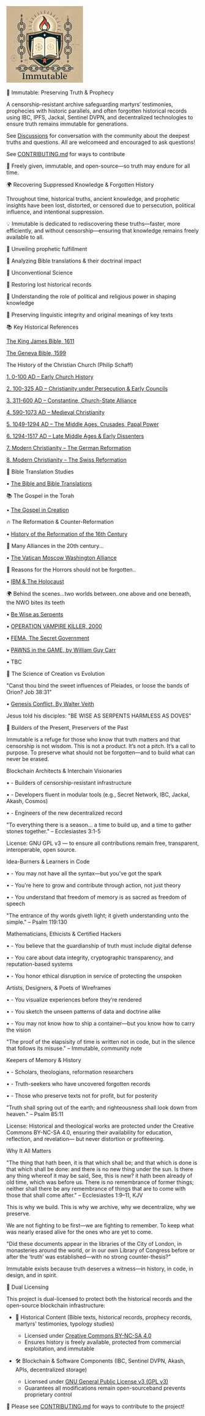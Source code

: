 ![Immutable Logo](./immutable_logo.png)


📜 Immutable: Preserving Truth & Prophecy

A censorship-resistant archive safeguarding martyrs’ testimonies, prophecies with historic parallels, and often forgotten historical records using IBC, IPFS, Jackal, Sentinel DVPN, and decentralized technologies to ensure truth remains immutable for generations.


See [Discussions](https://github.com/THookz/Immutable/discussions/1) for conversation with the community about the deepest truths and questions. All are welcomeed and encouraged to ask questions! 


See [CONTRIBUTING.md](CONTRIBUTING.md) for ways to contribute


🚀 Freely given, immutable, and open-source—so truth may endure for all time.

🌍 Recovering Suppressed Knowledge & Forgotten History

Throughout time, historical truths, ancient knowledge, and prophetic insights have been lost, distorted, or censored due to persecution, political influence, and intentional suppression.

💡 Immutable is dedicated to rediscovering these truths—faster, more efficiently, and without censorship—ensuring that knowledge remains freely available to all.

🔹 Unveiling prophetic fulfillment

🔹 Analyzing Bible translations & their doctrinal impact

🔹 Unconventional Science

🔹 Restoring lost historical records

🔹 Understanding the role of political and religious power in shaping knowledge

🔹 Preserving linguistic integrity and original meanings of key texts

📚 Key Historical References

[The King James Bible, 1611](https://bafybeigjaa6mkofcjbr3bk6x5a5qx7c42pbig4ahmqoxp6hz7upqupgzg4.ipfs.w3s.link/The%20Holy%20Bible%20from%201611%20(KJV).pdf)

[The Geneva Bible, 1599](https://bafybeif3vahxl7qepgxwiuym4yx4fgn3nwimfqhpb5jaqsts4ydtfp4lny.ipfs.w3s.link/GenevaBible.pdf)


The History of the Christian Church (Philip Schaff)

[1.	0-100 AD – Early Church History](https://bafybeiekpl6nqwo5kz5k4qmgwo5f3e4ilrd3vkmecjx6ajjmaddr2ues6q.ipfs.w3s.link/History-Of-The-Christian-Church-01.pdf)

[2.	100-325 AD – Christianity under Persecution & Early Councils](https://bafybeien7jecrd3kenxxbvkjmm4op3vcpef3arspb7rtigzy7es72thzea.ipfs.w3s.link/History-Of-The-Christian-Church-02.pdf)

[3.	311-600 AD – Constantine, Church-State Alliance](https://bafybeifybhwroffbk4zemaodqow63ovgg4wpcx26kqjldnkrgwnxzqvgfe.ipfs.w3s.link/History-Of-The-Christian-Church-03.pdf)

[4.	590-1073 AD – Medieval Christianity](https://bafybeibsmpi5tsv6x5qpvqlc7kxltnggnhocn473fpnfdok3xkwziy4h2q.ipfs.w3s.link/History-Of-The-Christian-Church-04.pdf)

[5.	1049-1294 AD – The Middle Ages, Crusades, Papal Power](https://bafybeiayp3mee6y523jix5xjvmqd75kyiuraz2mptyy7ayseay754gwkd4.ipfs.w3s.link/History-Of-The-Christian-Church-05.pdf)

[6.	1294-1517 AD – Late Middle Ages & Early Dissenters](https://bafybeigstzwkc3ben7bumggrj2orq6jjb4gnaqfwxfcxjo7t3ojqu6kpuy.ipfs.w3s.link/History-Of-The-Christian-Church-06.pdf)

[7.	Modern Christianity – The German Reformation](https://bafybeiccepga3pk3vyhwtq2ws7qccjgihmhcpc4xlxq56w27gxeuuuu2jy.ipfs.w3s.link/History-Of-The-Christian-Church-07.pdf)

[8.	Modern Christianity – The Swiss Reformation](https://bafybeicxrgd7gnv2pbcbhmn4cuonewahlbbsbgrsnriswhssidyj4k6xii.ipfs.w3s.link/History-Of-The-Christian-Church-08.pdf)


📖 Bible Translation Studies
	   
•	[The Bible and Bible Translations](https://bafybeibpm4rsxhlag73o7gpkmbbhwwjdgnrklli3lqajj4hwoekaz365im.ipfs.w3s.link/The-Bible-and-Bible-Translations.pdf)


📚 The Gospel in the Torah
    
•	[The Gospel in Creation](https://bafybeigjx3bbbuslsqrjg7pxelbprcsozh6vtyuaztwnti4oscqcmqh6hq.ipfs.w3s.link/The-Gospel-In-Creation.pdf)


🔥 The Reformation & Counter-Reformation
	   
•	[History of the Reformation of the 16th Century](https://bafybeigfcon7n4hgcem2e72uuzshesq2lroqz22fqnzhcg5yapxxs7moge.ipfs.w3s.link/History-Of-The-Reformation.pdf)


🔹 Many Alliances in the 20th century...

• [The Vatican Moscow Washington Alliance](https://bafybeievqghvnqsdfu4aqmzxkt7a6soacrk7bke2zgckkoxwtzs3ghovxm.ipfs.w3s.link/the-vatican-moscow-washington-alliance-avro-manhattan.pdf)


🔹 Reasons for the Horrors should not be forgotten..

• [IBM & The Holocaust](https://bafybeibfnhwgvuuz3gcvkkj2uqz7khrgi63h3uh55c3jbvcaxfra3epddy.ipfs.w3s.link/IBM%20and%20The%20Holocaust.pdf)


🌍 Behind the scenes...two worlds between..one above and one beneath, the NWO bites its teeth

• [Be Wise as Serpents](https://bafybeih3k2ophkmquswy25uiilpyr5shmovfckbtuwtpbb2tthnwkidz6e.ipfs.w3s.link/Be%20Wise%20as%20Serpents.pdf)

• [OPERATION VAMPIRE KILLER, 2000](https://bafybeiecwrsldzs2r5nxmwsgb74fdam5oui5eduj4uzewfm42g3nqk2vla.ipfs.w3s.link/Operation%20Vampire%20Killer%202000%20Police%20Against%20the%20New%20World%20Order.pdf)

• [FEMA, The Secret Government](https://bafybeibyqbevcgprtcnxm4zm5an7lp4tssvlvkrofdxyeb7gvhphk4ykby.ipfs.w3s.link/FEMA%20-%20The%20Secret%20Government.pdf)

• [PAWNS in the GAME, by William Guy Carr](https://bafybeidnymswczunn5ukb2keoznwg4wu3a37gweki7k4ngg7gvxel73gpq.ipfs.w3s.link/pawnsinthegame.pdf)

• TBC


🔬 The Science of Creation vs Evolution 
 
"Canst thou bind the sweet influences of Pleiades, or loose the bands of Orion? Job 38:31"

• [Genesis Conflict, By Walter Veith](https://bafybeic452abuvu52hc57m7o2iyz5fnecda23mjvb4rckkpss5uqerjivm.ipfs.w3s.link/Genesis-Conflict.pdf)


Jesus told his disciples: "BE WISE AS SERPENTS HARMLESS AS DOVES"


🔧 Builders of the Present, Preservers of the Past

Immutable is a refuge for those who know that truth matters and that censorship is not wisdom. This is not a product. It’s not a pitch. It’s a call to purpose. To preserve what should not be forgotten—and to build what can never be erased.


Blockchain Architects & Interchain Visionaries

• - Builders of censorship-resistant infrastructure

• - Developers fluent in modular tools (e.g., Secret Network, IBC, Jackal, Akash, Cosmos)

• - Engineers of the new decentralized record


"To everything there is a season... a time to build up, and a time to gather stones together." – Ecclesiastes 3:1-5

License: GNU GPL v3 — to ensure all contributions remain free, transparent, interoperable, open source.

Idea-Burners & Learners in Code

• - You may not have all the syntax—but you’ve got the spark

• - You're here to grow and contribute through action, not just theory

• - You understand that freedom of memory is as sacred as freedom of speech

"The entrance of thy words giveth light; it giveth understanding unto the simple." – Psalm 119:130

Mathematicians, Ethicists & Certified Hackers

• - You believe that the guardianship of truth must include digital defense

• - You care about data integrity, cryptographic transparency, and reputation-based systems

• - You honor ethical disruption in service of protecting the unspoken

Artists, Designers, & Poets of Wireframes

• - You visualize experiences before they’re rendered

• - You sketch the unseen patterns of data and doctrine alike

• - You may not know how to ship a container—but you know how to carry the vision

"The proof of the elapsisity of time is written not in code, but in the silence that follows its misuse." – Immutable, community note



Keepers of Memory & History

• - Scholars, theologians, reformation researchers

• - Truth-seekers who have uncovered forgotten records

• - Those who preserve texts not for profit, but for posterity

"Truth shall spring out of the earth; and righteousness shall look down from heaven." – Psalm 85:11

License: Historical and theological works are protected under the Creative Commons BY-NC-SA 4.0, ensuring their availability for education, reflection, and revelation— but never distortion or profiteering.


Why It All Matters

"The thing that hath been, it is that which shall be; and that which is done is that which shall be done: and there is no new thing under the sun. Is there any thing whereof it may be said, See, this is new? it hath been already of old time, which was before us. There is no remembrance of former things; neither shall there be any remembrance of things that are to come with those that shall come after." – Ecclesiastes 1:9–11, KJV

This is why we build. This is why we archive, why we decentralize, why we preserve.

We are not fighting to be first—we are fighting to remember. To keep what was nearly erased alive for the ones who are yet to come.


"Did these documents appear in the libraries of the City of London, in monasteries around the world, or in our own Library of Congress before or after the ‘truth’ was established—with no strong counter-thesis?"

Immutable exists because truth deserves a witness—in history, in code, in design, and in spirit.


📜 Dual Licensing  

This project is dual-licensed to protect both the historical records and the open-source blockchain infrastructure:  

- 📖 Historical Content (Bible texts, historical records, prophecy records, martyrs' testimonies, typology studies)  
  - Licensed under [Creative Commons BY-NC-SA 4.0](CONTENT_LICENSE.md)  
  - Ensures history is freely available, protected from commercial exploitation, and immutable

- 🛠 Blockchain & Software Components (IBC, Sentinel DVPN, Akash, APIs, decentralized storage)  
  - Licensed under [GNU General Public License v3 (GPL v3)](LICENSE)
  - Guarantees all modifications remain open-sourceband prevents proprietary control  

📜 Please see [CONTRIBUTING.md](CONTRIBUTING.md) for ways to contribute to the project!
